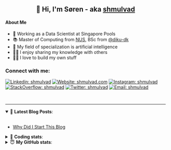 <h2 align="center">
	👋 Hi, I'm Søren - aka <a href="https://shmulvad.com">shmulvad</a>
</h2>

#### About Me
- 🤖 Working as a Data Scientist at Singapore Pools
- 📚 Master of Computing from [NUS], BSc from [@diku-dk]
- 🧠 My field of specialization is artificial intelligence
- 👨‍🏫 I enjoy sharing my knowledge with others
- 👨‍💻 I love to build my own stuff

### Connect with me:

[![Linkedin: shmulvad](https://img.shields.io/badge/shmulvad-blue?style=flat&logo=Linkedin&logoColor=white)][linkedin]
[![Website: shmulvad.com](https://img.shields.io/badge/shmulvad.com-47CCCC?&style=flat&logo=Google-Chrome&logoColor=white)][website]
[![Instagram: shmulvad](https://img.shields.io/badge/-@shmulvad-purple?style=flat&logo=Instagram&logoColor=white)][instagram]
[![StackOverflow: shmulvad](https://img.shields.io/badge/shmulvad-FE7A16?style=flat&logo=stack-overflow&logoColor=white)][stackOverflow]
[![Twitter: shmulvad](https://img.shields.io/badge/@shmulvad-1ca0f1?style=flat&logo=twitter&logoColor=white)][twitter]
[![Email: shmulvad](https://img.shields.io/badge/shmulvad-D14836?style=flat&logo=gmail&logoColor=white)][mail]

<br />

---

<details open>
 <summary>📕 <b>Latest Blog Posts</b>: </summary>

<br>

<!-- BLOG-POST-LIST:START -->
- [Why Did I Start This Blog](https://shmulvad.com/blog/why-did-start-this-blog)
<!-- BLOG-POST-LIST:END -->

</details>

<!-- --- -->

<details>
 <summary>🤖 <b>Coding stats</b>: </summary>

<br>

NOTE: Doesn't track coding at work or work done in environments such as Jupyter Notebooks.

<!--START_SECTION:waka-->
![Code Time](http://img.shields.io/badge/Code%20Time-2%2C034%20hrs%2053%20mins-blue)

**I'm a Night 🦉** 

```text
🌞 Morning                492 commits         ██░░░░░░░░░░░░░░░░░░░░░░░   09.03 % 
🌆 Daytime                1403 commits        ██████░░░░░░░░░░░░░░░░░░░   25.75 % 
🌃 Evening                2284 commits        ██████████░░░░░░░░░░░░░░░   41.92 % 
🌙 Night                  1269 commits        ██████░░░░░░░░░░░░░░░░░░░   23.29 % 
```


📊 **This Week I Spent My Time On** 

```text
💬 Programming Languages: 
Python                   5 hrs 17 mins       ██████████████░░░░░░░░░░░   55.69 % 
Other                    1 hr 42 mins        ████░░░░░░░░░░░░░░░░░░░░░   17.91 % 
Markdown                 1 hr 12 mins        ███░░░░░░░░░░░░░░░░░░░░░░   12.73 % 
HTML                     29 mins             █░░░░░░░░░░░░░░░░░░░░░░░░   05.24 % 
Text                     18 mins             █░░░░░░░░░░░░░░░░░░░░░░░░   03.20 % 

🔥 Editors: 
VS Code                  7 hrs 34 mins       ████████████████████░░░░░   79.66 % 
Zsh                      1 hr 42 mins        ████░░░░░░░░░░░░░░░░░░░░░   17.91 % 
Sublime Text             13 mins             █░░░░░░░░░░░░░░░░░░░░░░░░   02.43 % 

🐱‍💻 Projects: 
overvaagning-admin       3 hrs 32 mins       █████████░░░░░░░░░░░░░░░░   37.23 % 
hit-locator              2 hrs 31 mins       ███████░░░░░░░░░░░░░░░░░░   26.49 % 
econ_model_src           1 hr 55 mins        █████░░░░░░░░░░░░░░░░░░░░   20.16 % 
Unknown Project          1 hr 16 mins        ███░░░░░░░░░░░░░░░░░░░░░░   13.32 % 
econ_model_src2          11 mins             █░░░░░░░░░░░░░░░░░░░░░░░░   02.10 % 
```


 Last Updated on 24/07/2023 18:42:16 UTC
<!--END_SECTION:waka-->

</details>

<!-- --- -->

<details>
 <summary>😇 <b>My GitHub stats</b>: </summary>

<br>

<img align="left" alt="shmulvad's Github Stats" src="https://github-readme-stats.vercel.app/api?username=shmulvad&show_icons=true&hide_border=true" />

</details>



[website]: https://shmulvad.com
[twitter]: https://twitter.com/shmulvad
[linkedin]: https://linkedin.com/in/shmulvad
[instagram]: https://instagram.com/shmulvad
[stackOverflow]: https://stackoverflow.com/users/9248793/shmulvad
[mail]: mailto:shmulvad@gmail.com
[@diku-dk]: https://github.com/diku-dk
[github]: https://github.com/shmulvad
[NUS]: https://www.nus.edu.sg